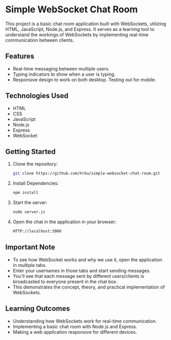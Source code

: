 # Simple WebSocket Chat Room

This project is a basic chat room application built with WebSockets, utilizing HTML, JavaScript, Node.js, and Express. It serves as a learning tool to understand the workings of WebSockets by implementing real-time communication between clients.

## Features

- Real-time messaging between multiple users.
- Typing indicators to show when a user is typing.
- Responsive design to work on both desktop. Testing out for mobile.

## Technologies Used

- HTML
- CSS
- JavaScript
- Node.js
- Express
- WebSocket

## Getting Started

1. Clone the repository:
   ```sh
   git clone https://github.com/hrku/simple-websocket-chat-room.git

2. Install Dependencies:
   ```sh
   npm install

3. Start the server:
   ```sh
   node server.js

4. Open the chat in the application in your browser:
   ```sh
   HTTP://localhost:3000

## Important Note 
  - To see how WebSocket works and why we use it, open the application in multiple tabs.
  - Enter your usernames in those tabs and start sending messages.
  - You'll see that each message sent by different users/clients is broadcasted to everyone present in the chat box.
  - This demonstrates the concept, theory, and practical implementation of WebSockets.

## Learning Outcomes
- Understanding how WebSockets work for real-time communication.
- Implementing a basic chat room with Node.js and Express.
- Making a web application responsive for different devices.
